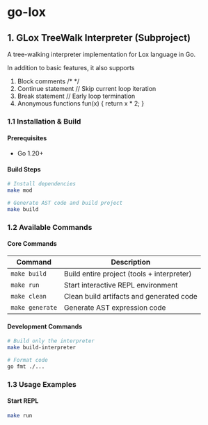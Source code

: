 # go-lox


## 1. GLox TreeWalk Interpreter (Subproject)

A tree-walking interpreter implementation for Lox language in Go.

In addition to basic features, it also supports
1. Block comments               /*  */
2. Continue statement           // Skip current loop iteration
3. Break statement              // Early loop termination
4. Anonymous functions          fun(x) { return x * 2; }

### 1.1 Installation & Build

#### Prerequisites
- Go 1.20+

#### Build Steps
```bash
# Install dependencies
make mod

# Generate AST code and build project
make build
```

### 1.2 Available Commands

#### Core Commands
| Command             | Description                          |
|---------------------|--------------------------------------|
| `make build`        | Build entire project (tools + interpreter) |
| `make run`          | Start interactive REPL environment   |
| `make clean`        | Clean build artifacts and generated code |
| `make generate`     | Generate AST expression code         |

#### Development Commands
```bash
# Build only the interpreter
make build-interpreter

# Format code
go fmt ./...
```

### 1.3 Usage Examples

#### Start REPL
```bash
make run
```
